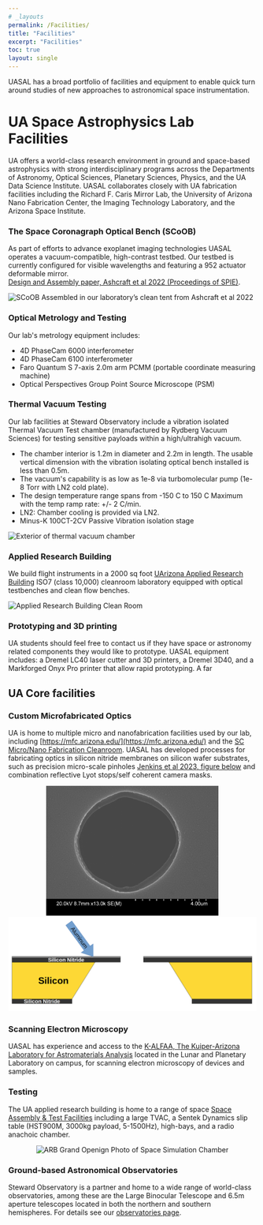 ```yaml
---
# _layouts
permalink: /Facilities/
title: "Facilities"
excerpt: "Facilities"
toc: true
layout: single
---
```

UASAL has a broad portfolio of facilities and equipment to enable quick turn around studies of new approaches to astronomical space instrumentation. 

# UA Space Astrophysics Lab Facilities

UA offers a world-class research environment in ground and space-based astrophysics with strong interdisciplinary programs across the Departments of Astronomy, Optical Sciences, Planetary Sciences, Physics, and the UA Data Science Institute. 
UASAL collaborates closely with UA fabrication facilities including the Richard F. Caris Mirror Lab, the University of Arizona Nano Fabrication Center, the Imaging Technology Laboratory, and the Arizona Space Institute.  

### The Space Coronagraph Optical Bench (SCoOB)
As part of efforts to advance exoplanet imaging technologies UASAL operates a vacuum-compatible, high-contrast testbed. Our testbed is currently configured for visible wavelengths and featuring a 952 actuator deformable mirror.  
[Design and Assembly paper, Ashcraft et al 2022 (Proceedings of SPIE)](https://arxiv.org/abs/2208.01156). 

![SCoOB Assembled in our laboratory’s clean tent from Ashcraft et al 2022](/assets/testbed_assembled.png)

### Optical Metrology and Testing

Our lab's metrology equipment includes: 
- 4D PhaseCam 6000 interferometer
- 4D PhaseCam 6100 interferometer
- Faro Quantum S 7-axis 2.0m  arm PCMM (portable coordinate measuring machine)
- Optical Perspectives Group Point Source Microscope (PSM)

### Thermal Vacuum Testing
Our lab facilities at Steward Observatory include a vibration isolated Thermal Vacuum Test chamber (manufactured by Rydberg Vacuum Sciences) for testing sensitive payloads within a high/ultrahigh vacuum.

- The chamber interior is 1.2m in diameter and 2.2m in length. The usable vertical dimension with the vibration isolating optical bench installed is less than 0.5m.
- The vacuum's capability is as low as 1e-8 via turbomolecular pump (1e-8 Torr with LN2 cold plate).
- The design temperature range spans from -150 C to 150 C Maximum with the temp ramp rate: +/- 2 C/min. 
- LN2: Chamber cooling is provided via LN2.
- Minus-K 100CT-2CV Passive Vibration isolation stage

![Exterior of thermal vacuum chamber](/assets/IMG_1365.JPG)

### Applied Research Building

We build flight instruments in a 2000 sq foot  [UArizona Applied Research Building](
https://research.arizona.edu/facilities-units/applied-research-building) ISO7 (class 10,000) cleanroom laboratory equipped with optical testbenches and clean flow  benches.

 ![Applied Research Building Clean Room](/assets/ARB_lab20240514_5818.jpeg)
 
### Prototyping and 3D printing

UA students should feel free to contact us if they have space or astronomy related components they would like to prototype. UASAL equipment includes: a Dremel LC40 laser cutter and 3D printers, a Dremel 3D40, and a Markforged Onyx Pro printer that allow rapid prototyping. A far


## UA Core facilities 
### Custom Microfabricated Optics

UA is home to multiple micro and nanofabrication facilities used by our lab, including [https://mfc.arizona.edu/](https://mfc.arizona.edu/) and the [SC Micro/Nano Fabrication Cleanroom](https://wp.optics.arizona.edu/osccleanroom/facilities/). UASAL has developed processes for fabricating optics in silicon nitride membranes on silicon wafer substrates, such as precision micro-scale pinholes [Jenkins et al 2023, figure below](https://arxiv.org/abs/2309.04604) and combination reflective Lyot stops/self coherent camera masks. 

<p align="middle">
  <img src="/assets/P8.png" alt="Scanning Electron Microscope View of Pinhole from Jenkins et al 2023" width="350"/>
  <img src="/assets/diagram.png" alt="Cross-section of Microfabricated Pinhole from Jenkins et al 2023" width="600"/>
</p>

### Scanning Electron Microscopy

UASAL has experience and access to the [K-ALFAA, The Kuiper-Arizona Laboratory for Astromaterials Analysis](https://kalfaa.lpl.arizona.edu/facility/) located in the Lunar and Planetary Laboratory on campus,  for scanning electron microscopy of devices and samples.

### Testing
The UA applied research building is home to a range of space [Space Assembly & Test Facilities](https://space.arizona.edu/test-systems-services) including a large TVAC, a Sentek Dynamics   slip table (HST900M, 3000kg payload, 5-1500Hz),  high-bays, and a radio anachoic chamber.

<p align="middle">
  <img src="/assets/20230403_UofAAppliedResearch Lab_13.jpg" alt="ARB Grand Openign Photo of Space Simulation Chamber" width="350"/>
</p>



### Ground-based Astronomical Observatories

Steward Observatory is a partner and home to a wide range of world-class observatories, among these are the Large Binocular Telescope and 6.5m aperture telescopes located in both the northern and southern hemispheres.  For details see our [observatories page](observatories.md).


